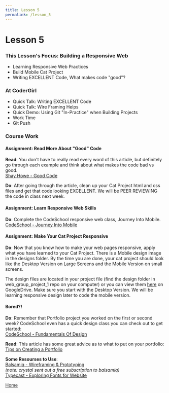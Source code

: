 ```yaml
---
title: Lesson 5
permalink: /lesson_5
---
```


# Lesson 5

### This Lesson's Focus: Building a Responsive Web
* Learning Responsive Web Practices
* Build Mobile Cat Project
* Writing EXCELLENT Code, What makes code "good"?


### At CoderGirl
* Quick Talk: Writing EXCELLENT Code
* Quick Talk: Wire Framing Helps
* Quick Demo: Using Git "In-Practice" when Building Projects
* Work Time
* Git Push

### Course Work

#### Assignment: Read More About "Good" Code
**Read**: You don't have to really read every word of this article, but definitely go through each example and think about what makes the code bad vs good.  
[Shay Howe - Good Code](http://learn.shayhowe.com/html-css/writing-your-best-code/)

**Do**: After going through the article, clean up your Cat Project html and css files and get that code looking EXCELLENT. We will be PEER REVIEWING the code in class next week.


#### Assignment: Learn Responsive Web Skills
**Do**: Complete the CodeSchool responsive web class, Journey Into Mobile.  
[CodeSchool - Journey Into Mobile](https://www.codeschool.com/courses/journey-into-mobile)  


#### Assignment: Make Your Cat Project Responsive  
**Do**: Now that you know how to make your web pages responsive, apply what you have learned to your Cat Project. There is a Mobile design image in the designs folder. By the time you are done, your cat project should look like the Desktop Version on Large Screens and the Mobile Version on small screens.   

The design files are located in your project file (find the design folder in web_group_project_1 repo on your computer) or you can view them [here](https://drive.google.com/drive/folders/0B9ILOB0VrUJ5ODFvVTdhRWZiaHc?usp=sharing) on GoogleDrive. Make sure you start with the Desktop Version. We will be learning responsive design later to code the mobile version.

#### Bored?!
**Do**: Remember that Portfolio project you worked on the first or second week? CodeSchool even has a quick design class you can check out to get started:  
[CodeSchool - Fundamentals Of Design](https://www.codeschool.com/courses/fundamentals-of-design)  

**Read**: This article has some great advice as to what to put on your portfolio:  
[Tips on Creating a Portfolio](https://skillcrush.com/2015/03/12/impressive-tech-portfolio/)  

**Some Resourses to Use**:  
[Balsamiq - Wireframing & Prototyping](https://balsamiq.com/)  
*(note: crystal sent out a free subscription to balsamiq)*   
[Typecast - Exploring Fonts for Website](https://typecast.com/)  


[Home]( /web_group_cohort )
